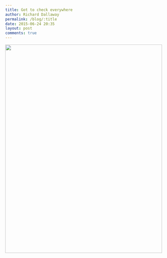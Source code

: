```yaml
---
title: Got to check everywhere
author: Richard Dallaway
permalink: /blog/:title
date: 2015-06-24 20:35
layout: post
comments: true
---
```


<div><a href="http://static.skitters.dallaway.com/tp_IMG_20150621_155033.jpg"><img src="http://static.skitters.dallaway.com/tp_thumb_IMG_20150621_155033.jpg" width="500" height="667"/></a></div>


  
      
